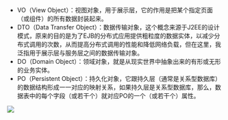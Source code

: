 * VO（View Object）：视图对象，用于展示层，它的作用是把某个指定页面（或组件）的所有数据封装起来。
* DTO（Data Transfer Object）：数据传输对象，这个概念来源于J2EE的设计模式，原来的目的是为了EJB的分布式应用提供粗粒度的数据实体，以减少分布式调用的次数，从而提高分布式调用的性能和降低网络负载，但在这里，我泛指用于展示层与服务层之间的数据传输对象。
* DO（Domain Object）：领域对象，就是从现实世界中抽象出来的有形或无形的业务实体。
* PO（Persistent Object）：持久化对象，它跟持久层（通常是关系型数据库）的数据结构形成一一对应的映射关系，如果持久层是关系型数据库，那么，数据表中的每个字段（或若干个）就对应PO的一个（或若干个）属性。

![](C:\Users\73192\Desktop\毕业设计\代码\docustore-rest-service\docs\src\time.png)